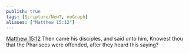 ```yaml
---
publish: true
tags: [Scripture/NewT, noGraph]
aliases: ["Matthew 15:12"]
---
```

[Matthew 15:12](https://churchofjesuschrist.org/study/scriptures/nt/matt/15?lang=eng&id=p12#p12) Then came his disciples, and said unto him, Knowest thou that the Pharisees were offended, after they heard this saying?
